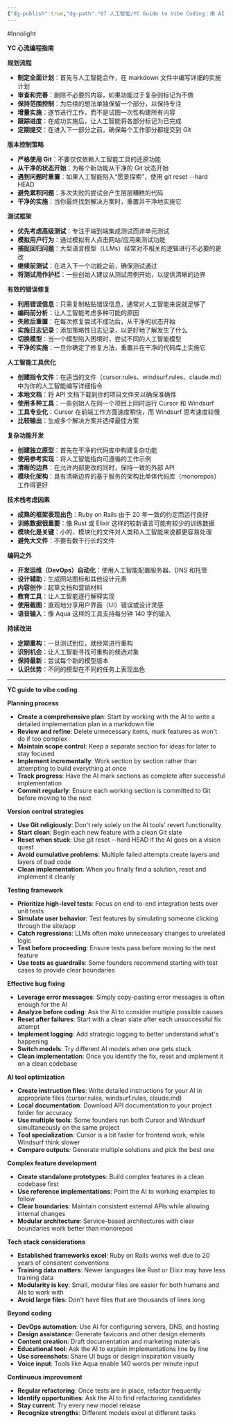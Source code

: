 ```yaml
---
{"dg-publish":true,"dg-path":"07 人工智能/YC Guide to Vibe Coding：用 AI 提升开发效率.md","permalink":"/07 人工智能/YC Guide to Vibe Coding：用 AI 提升开发效率/","created":"2025-09-18T10:55:41.211+08:00","updated":"2025-09-18T11:06:21.300+08:00"}
---
```


#Innolight

**YC 心流编程指南**

**规划流程**
- **制定全面计划**：首先与人工智能合作，在 markdown 文件中编写详细的实施计划
- **审查和完善**：删除不必要的内容，如果功能过于复杂则标记为不做
- **保持范围控制**：为后续的想法单独保留一个部分，以保持专注
- **增量实施**：逐节进行工作，而不是试图一次性构建所有内容
- **跟踪进度**：在成功实施后，让人工智能将各部分标记为已完成
- **定期提交**：在进入下一部分之前，确保每个工作部分都提交到 Git

**版本控制策略**
- **严格使用 Git**：不要仅仅依赖人工智能工具的还原功能
- **从干净的状态开始**：为每个新功能从干净的 Git 状态开始
- **遇到问题时重置**：如果人工智能陷入“愿景探索”，使用 git reset --hard HEAD
- **避免累积问题**：多次失败的尝试会产生层层糟糕的代码
- **干净的实施**：当你最终找到解决方案时，重置并干净地实施它

**测试框架**
- **优先考虑高级测试**：专注于端到端集成测试而非单元测试
- **模拟用户行为**：通过模拟有人点击网站/应用来测试功能
- **捕捉回归问题**：大型语言模型（LLMs）经常对不相关的逻辑进行不必要的更改
- **继续前测试**：在进入下一个功能之前，确保测试通过
- **将测试用作护栏**：一些创始人建议从测试用例开始，以提供清晰的边界

**有效的错误修复**
- **利用错误信息**：只需复制粘贴错误信息，通常对人工智能来说就足够了
- **编码前分析**：让人工智能考虑多种可能的原因
- **失败后重置**：在每次修复尝试不成功后，从干净的状态开始
- **实施日志记录**：添加策略性日志记录，以更好地了解发生了什么
- **切换模型**：当一个模型陷入困境时，尝试不同的人工智能模型
- **干净的实施**：一旦你确定了修复方法，重置并在干净的代码库上实施它

**人工智能工具优化**
- **创建指令文件**：在适当的文件（cursor.rules、windsurf.rules、claude.md）中为你的人工智能编写详细指令
- **本地文档**：将 API 文档下载到你的项目文件夹以确保准确性
- **使用多种工具**：一些创始人在同一个项目上同时运行 Cursor 和 Windsurf
- **工具专业化**：Cursor 在前端工作方面速度稍快，而 Windsurf 思考速度较慢
- **比较输出**：生成多个解决方案并选择最佳方案

**复杂功能开发**
- **创建独立原型**：首先在干净的代码库中构建复杂功能
- **使用参考实现**：将人工智能指向可遵循的工作示例
- **清晰的边界**：在允许内部更改的同时，保持一致的外部 API
- **模块化架构**：具有清晰边界的基于服务的架构比单体代码库（monorepos）工作得更好

**技术栈考虑因素**
- **成熟的框架表现出色**：Ruby on Rails 由于 20 年一致的约定而运行良好
- **训练数据很重要**：像 Rust 或 Elixir 这样的较新语言可能有较少的训练数据
- **模块化是关键**：小的、模块化的文件对人类和人工智能来说都更容易处理
- **避免大文件**：不要有数千行长的文件

**编码之外**
- **开发运维（DevOps）自动化**：使用人工智能配置服务器、DNS 和托管
- **设计辅助**：生成网站图标和其他设计元素
- **内容创作**：起草文档和营销材料
- **教育工具**：让人工智能逐行解释实现
- **使用截图**：直观地分享用户界面（UI）错误或设计灵感
- **语音输入**：像 Aqua 这样的工具支持每分钟 140 字的输入

**持续改进**
- **定期重构**：一旦测试到位，就经常进行重构
- **识别机会**：让人工智能寻找可重构的候选对象
- **保持最新**：尝试每个新的模型版本
- **认识优势**：不同的模型在不同的任务上表现出色

---

**YC guide to vibe coding**

**Planning process**
- **Create a comprehensive plan**: Start by working with the AI to write a detailed implementation plan in a markdown file
- **Review and refine**: Delete unnecessary items, mark features as won't do if too complex
- **Maintain scope control**: Keep a separate section for ideas for later to stay focused
- **Implement incrementally**: Work section by section rather than attempting to build everything at once
- **Track progress**: Have the AI mark sections as complete after successful implementation
- **Commit regularly**: Ensure each working section is committed to Git before moving to the next

**Version control strategies**
- **Use Git religiously**: Don't rely solely on the AI tools' revert functionality
- **Start clean**: Begin each new feature with a clean Git slate
- **Reset when stuck**: Use git reset --hard HEAD if the AI goes on a vision quest
- **Avoid cumulative problems**: Multiple failed attempts create layers and layers of bad code
- **Clean implementation**: When you finally find a solution, reset and implement it cleanly

**Testing framework**
- **Prioritize high-level tests**: Focus on end-to-end integration tests over unit tests
- **Simulate user behavior**: Test features by simulating someone clicking through the site/app
- **Catch regressions**: LLMs often make unnecessary changes to unrelated logic
- **Test before proceeding**: Ensure tests pass before moving to the next feature
- **Use tests as guardrails**: Some founders recommend starting with test cases to provide clear boundaries

**Effective bug fixing**
- **Leverage error messages**: Simply copy-pasting error messages is often enough for the AI
- **Analyze before coding**: Ask the AI to consider multiple possible causes
- **Reset after failures**: Start with a clean slate after each unsuccessful fix attempt
- **Implement logging**: Add strategic logging to better understand what's happening
- **Switch models**: Try different AI models when one gets stuck
- **Clean implementation**: Once you identify the fix, reset and implement it on a clean codebase

**AI tool optimization**
- **Create instruction files**: Write detailed instructions for your AI in appropriate files (cursor.rules, windsurf.rules, claude.md)
- **Local documentation**: Download API documentation to your project folder for accuracy
- **Use multiple tools**: Some founders run both Cursor and Windsurf simultaneously on the same project
- **Tool specialization**: Cursor is a bit faster for frontend work, while Windsurf think slower
- **Compare outputs**: Generate multiple solutions and pick the best one

**Complex feature development**
- **Create standalone prototypes**: Build complex features in a clean codebase first
- **Use reference implementations**: Point the AI to working examples to follow
- **Clear boundaries**: Maintain consistent external APIs while allowing internal changes
- **Modular architecture**: Service-based architectures with clear boundaries work better than monorepos

**Tech stack considerations**
- **Established frameworks excel**: Ruby on Rails works well due to 20 years of consistent conventions
- **Training data matters**: Newer languages like Rust or Elixir may have less training data
- **Modularity is key**: Small, modular files are easier for both humans and AIs to work with
- **Avoid large files**: Don't have files that are thousands of lines long

**Beyond coding**
- **DevOps automation**: Use AI for configuring servers, DNS, and hosting
- **Design assistance**: Generate favicons and other design elements
- **Content creation**: Draft documentation and marketing materials
- **Educational tool**: Ask the AI to explain implementations line by line
- **Use screenshots**: Share UI bugs or design inspiration visually
- **Voice input**: Tools like Aqua enable 140 words per minute input

**Continuous improvement**
- **Regular refactoring**: Once tests are in place, refactor frequently
- **Identify opportunities**: Ask the AI to find refactoring candidates
- **Stay current**: Try every new model release
- **Recognize strengths**: Different models excel at different tasks
